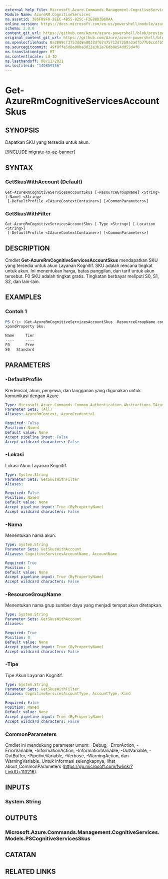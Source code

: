 ```yaml
---
external help file: Microsoft.Azure.Commands.Management.CognitiveServices.dll-Help.xml
Module Name: AzureRM.CognitiveServices
ms.assetid: 386F09F0-2EEC-4B55-825C-F2E88D3B60AA
online version: https://docs.microsoft.com/en-us/powershell/module/azurerm.cognitiveservices/get-azurermcognitiveservicesaccountskus
schema: 2.0.0
content_git_url: https://github.com/Azure/azure-powershell/blob/preview/src/ResourceManager/CognitiveServices/Commands.Management.CognitiveServices/help/Get-AzureRmCognitiveServicesAccountSkus.md
original_content_git_url: https://github.com/Azure/azure-powershell/blob/preview/src/ResourceManager/CognitiveServices/Commands.Management.CognitiveServices/help/Get-AzureRmCognitiveServicesAccountSkus.md
ms.openlocfilehash: 0a3809cf3753dd8e0032df67a75712d72b0a3adfb77b0ccdfb53d6603382724a
ms.sourcegitcommit: 49f8ffe5d8e08ba3d22e3b2e76db0e54dd55d4f0
ms.translationtype: MT
ms.contentlocale: id-ID
ms.lasthandoff: 08/11/2021
ms.locfileid: "140859356"
---
```

# Get-AzureRmCognitiveServicesAccountSkus

## SYNOPSIS
Dapatkan SKU yang tersedia untuk akun.

[!INCLUDE [migrate-to-az-banner](../../includes/migrate-to-az-banner.md)]

## SYNTAX

### GetSkusWithAccount (Default)
```
Get-AzureRmCognitiveServicesAccountSkus [-ResourceGroupName] <String> [-Name] <String>
 [-DefaultProfile <IAzureContextContainer>] [<CommonParameters>]
```

### GetSkusWithFilter
```
Get-AzureRmCognitiveServicesAccountSkus [-Type <String>] [-Location <String>]
 [-DefaultProfile <IAzureContextContainer>] [<CommonParameters>]
```

## DESCRIPTION
Cmdlet **Get-AzureRmCognitiveServicesAccountSkus** mendapatkan SKU yang tersedia untuk akun Layanan Kognitif.
SKU adalah rencana tingkat untuk akun.
Ini menentukan harga, batas panggilan, dan tarif untuk akun tersebut.
F0 SKU adalah tingkat gratis.
Tingkatan berbayar meliputi S0, S1, S2, dan lain-lain.

## EXAMPLES

### Contoh 1
```powershell
PS C:\> (Get-AzureRmCognitiveServicesAccountSkus -ResourceGroupName cognitive-services-resource-group -Name myluis).Value | Select-Object -E
xpandProperty Sku;

Name     Tier
----     ----
F0       Free
S0   Standard
```

## PARAMETERS

### -DefaultProfile
Kredensial, akun, penyewa, dan langganan yang digunakan untuk komunikasi dengan Azure

```yaml
Type: Microsoft.Azure.Commands.Common.Authentication.Abstractions.IAzureContextContainer
Parameter Sets: (All)
Aliases: AzureRmContext, AzureCredential

Required: False
Position: Named
Default value: None
Accept pipeline input: False
Accept wildcard characters: False
```

### -Lokasi
Lokasi Akun Layanan Kognitif.

```yaml
Type: System.String
Parameter Sets: GetSkusWithFilter
Aliases:

Required: False
Position: Named
Default value: None
Accept pipeline input: True (ByPropertyName)
Accept wildcard characters: False
```

### -Nama
Menentukan nama akun.

```yaml
Type: System.String
Parameter Sets: GetSkusWithAccount
Aliases: CognitiveServicesAccountName, AccountName

Required: True
Position: 1
Default value: None
Accept pipeline input: True (ByPropertyName)
Accept wildcard characters: False
```

### -ResourceGroupName
Menentukan nama grup sumber daya yang menjadi tempat akun ditetapkan.

```yaml
Type: System.String
Parameter Sets: GetSkusWithAccount
Aliases:

Required: True
Position: 0
Default value: None
Accept pipeline input: True (ByPropertyName)
Accept wildcard characters: False
```

### -Tipe
Tipe Akun Layanan Kognitif.

```yaml
Type: System.String
Parameter Sets: GetSkusWithFilter
Aliases: CognitiveServicesAccountType, AccountType, Kind

Required: False
Position: Named
Default value: None
Accept pipeline input: True (ByPropertyName)
Accept wildcard characters: False
```

### CommonParameters
Cmdlet ini mendukung parameter umum: -Debug, -ErrorAction, -ErrorVariable, -InformationAction, -InformationVariable, -OutVariable, -OutBuffer, -PipelineVariable, -Verbose, -WarningAction, dan -WarningVariable. Untuk informasi selengkapnya, lihat about_CommonParameters (https://go.microsoft.com/fwlink/?LinkID=113216).

## INPUTS

### System.String

## OUTPUTS

### Microsoft.Azure.Commands.Management.CognitiveServices.Models.PSCognitiveServicesSkus

## CATATAN

## RELATED LINKS
